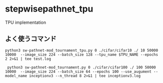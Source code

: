 # stepwisepathnet_tpu
TPU implementation


## よく使うコマンド
```
python3 sw-pathnet-mod_tournament_tpu.py 0 ./cifar/cifar10 ./ 10 50000 10000  --image_size 224 --batch_size 128 --tpu_name $TPU_NAME --epochs 2 2>&1 | tee test.log
```

```
 python3 sw-pathnet-mod_tournament.py 0 ./cifar/cifar100 ./ 100 50000 10000  --image_size 224 --batch_size 64 --epochs 100 --use_augument --model_name inceptionv3 --n_thread 8 2>&1 | tee inceptionv3.log
 ```
